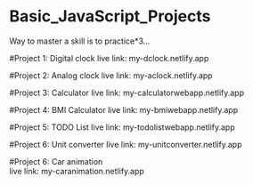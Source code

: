 # Basic_JavaScript_Projects
Way to master a skill is to practice*3...

#Project 1: 
Digital clock
live link: my-dclock.netlify.app

#Project 2: 
Analog clock
live link: my-aclock.netlify.app

#Project 3: 
Calculator
live link: my-calculatorwebapp.netlify.app


#Project 4: 
BMI Calculator
live link: my-bmiwebapp.netlify.app

#Project 5: 
TODO List
live link: my-todolistwebapp.netlify.app

#Project 6: 
Unit converter
live link: my-unitconverter.netlify.app

#Project 6: 
Car animation<br>
live link: my-caranimation.netlify.app

